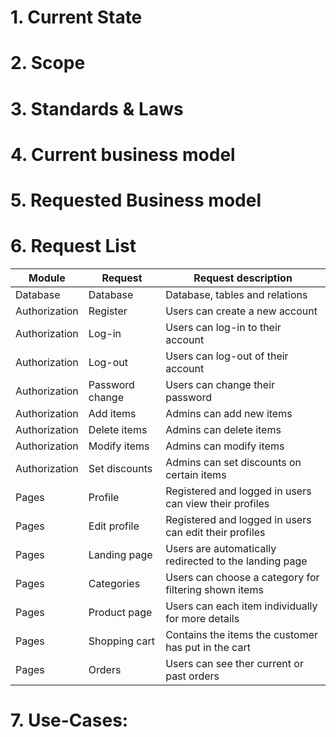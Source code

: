 # 1. Current State 


# 2. Scope


# 3. Standards & Laws


# 4. Current business model


# 5. Requested Business model


# 6. Request List

Module | Request | Request description
------------- | ------------- | -------------
Database  | Database | Database, tables and relations
Authorization  | Register | Users can create a new account
Authorization  | Log-in | Users can log-in to their account
Authorization  | Log-out | Users can log-out of their account
Authorization  | Password change | Users can change their password
Authorization  | Add items | Admins can add new items
Authorization  | Delete items | Admins can delete items
Authorization  | Modify items | Admins can modify items
Authorization  | Set discounts | Admins can set discounts on certain items
Pages | Profile | Registered and logged in users can view their profiles
Pages | Edit profile | Registered and logged in users can edit their profiles
Pages | Landing page | Users are automatically redirected to the landing page
Pages | Categories | Users can choose a category for filtering shown items
Pages | Product page | Users can each item individually for more details
Pages | Shopping cart | Contains the items the customer has put in the cart
Pages | Orders | Users can see ther current or past orders

# 7. Use-Cases:
